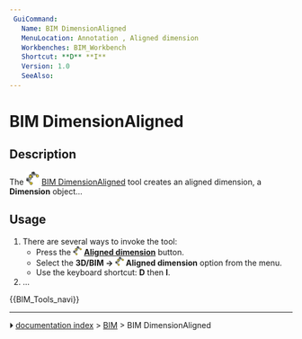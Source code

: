 ```yaml
---
 GuiCommand:
   Name: BIM DimensionAligned
   MenuLocation: Annotation , Aligned dimension
   Workbenches: BIM_Workbench
   Shortcut: **D** **I**
   Version: 1.0
   SeeAlso: 
---
```


# BIM DimensionAligned

## Description

The <img alt="" src=images/BIM_DimensionAligned.svg  style="width:24px;"> [BIM DimensionAligned](BIM_DimensionAligned.md) tool creates an aligned dimension, a **Dimension** object\...

## Usage

1.  There are several ways to invoke the tool:
    -   Press the **<img src="images/BIM_DimensionAligned.svg" width=16px> [Aligned dimension](BIM_DimensionAligned.md)** button.
    -   Select the **3D/BIM → <img src="images/BIM_DimensionAligned.svg" width=16px> Aligned dimension** option from the menu.
    -   Use the keyboard shortcut: **D** then **I**.
2.  \...




 {{BIM_Tools_navi}}



---
⏵ [documentation index](../README.md) > [BIM](BIM_Workbench.md) > BIM DimensionAligned
